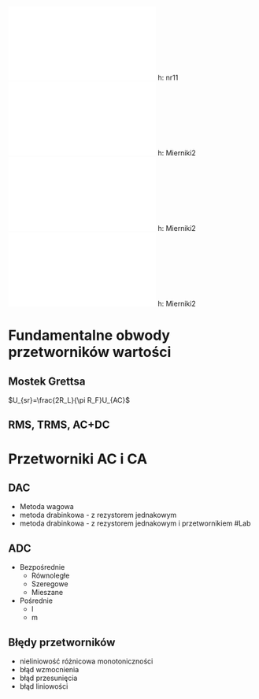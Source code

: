 ![](/Notatki/Semestr%201/Miernictwo%20w%20informatyce%20i%20telekomunikacji/Wykłady/Wykład%209/Wnr11.pdf) h: nr11
![](/Notatki/Semestr%201/Miernictwo%20w%20informatyce%20i%20telekomunikacji/Wykłady/Wykład%209/Analog-to-Digital_Analog_Devices.pdf) h: Mierniki2
![](/Notatki/Semestr%201/Miernictwo%20w%20informatyce%20i%20telekomunikacji/Wykłady/Wykład%209/Which%20ADC%20Architecture%20Is%20Right%20for%20Your%20Application.pdf) h: Mierniki2
![](/Notatki/Semestr%201/Miernictwo%20w%20informatyce%20i%20telekomunikacji/Wykłady/Wykład%209/Woltomierz_na_przetworniku_AC.pdf) h: Mierniki2



# Fundamentalne obwody przetworników wartości
## Mostek Grettsa
$U_{sr}=\frac{2R_L}{\pi R_F}U_{AC}$

## RMS, TRMS, AC+DC

# Przetworniki AC i CA
## DAC
 - Metoda wagowa
 - metoda drabinkowa - z rezystorem jednakowym
 - metoda drabinkowa - z rezystorem jednakowym i przetwornikiem #Lab 

## ADC
- Bezpośrednie
  - Równoległe
  - Szeregowe 
  - Mieszane
- Pośrednie
  - l
  - m

## Błędy przetworników
- nieliniowość różnicowa monotoniczności
- błąd wzmocnienia
- błąd przesunięcia
- błąd liniowości